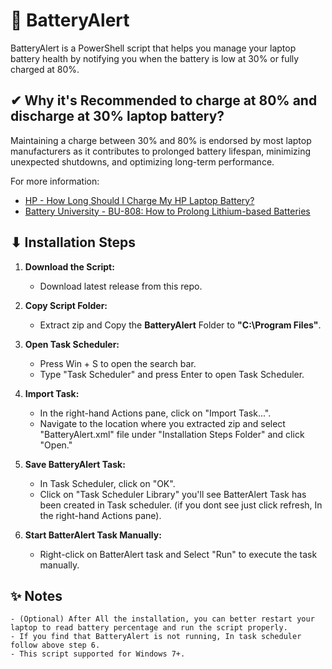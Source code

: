 # 🔋 BatteryAlert

BatteryAlert is a PowerShell script that helps you manage your laptop battery health by notifying you when the battery is low at 30% or fully charged at 80%.


## ✔ Why it's Recommended to charge at 80% and discharge at 30% laptop battery?

Maintaining a charge between 30% and 80% is endorsed by most laptop manufacturers as it contributes to prolonged battery lifespan, minimizing unexpected shutdowns, and optimizing long-term performance.

For more information:
- [HP - How Long Should I Charge My HP Laptop Battery?](https://www.hp.com/us-en/shop/tech-takes/how-long-should-i-charge-hp-laptop-battery)
- [Battery University - BU-808: How to Prolong Lithium-based Batteries](https://batteryuniversity.com/article/bu-808-how-to-prolong-lithium-based-batteries)


## ⬇ Installation Steps

1. **Download the Script:**
   - Download latest release from this repo.

2. **Copy Script Folder:**
   - Extract zip and Copy the **BatteryAlert** Folder to **"C:\Program Files\"**.
   
3. **Open Task Scheduler:**
   - Press Win + S to open the search bar.
   - Type "Task Scheduler" and press Enter to open Task Scheduler.

4. **Import Task:**
   - In the right-hand Actions pane, click on "Import Task...".
   - Navigate to the location where you extracted zip and select "BatteryAlert.xml" file under "Installation Steps Folder" and click "Open."

5. **Save BatteryAlert Task:**
   - In Task Scheduler, click on "OK".
   - Click on "Task Scheduler Library" you'll see BatterAlert Task has been created in Task scheduler. (if you dont see just click refresh, In the right-hand Actions pane).

6. **Start BatterAlert Task Manually:**
   - Right-click on BatterAlert task and Select "Run" to execute the task manually.


## ✨ Notes

	- (Optional) After All the installation, you can better restart your laptop to read battery percentage and run the script properly.
	- If you find that BatteryAlert is not running, In task scheduler follow above step 6.
	- This script supported for Windows 7+.

